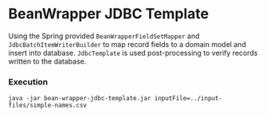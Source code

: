 # BeanWrapper JDBC Template

Using the Spring provided `BeanWrapperFieldSetMapper` and `JdbcBatchItemWriterBuilder` to map record fields to a domain model and insert into database.  `JdbcTemplate` is used post-processing to verify records written to the database.

### Execution

`java -jar bean-wrapper-jdbc-template.jar inputFile=../input-files/simple-names.csv`
